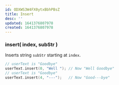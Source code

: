 ```yaml
---
id: ODXWS3W4FX0ytxBbhPBsZ
title: Insert
desc: ''
updated: 1641376807978
created: 1641376807978
---
```


### insert( index, subStr )

Inserts string `subStr` starting at `index`.

```cpp
// userText is "Goodbye"
userText.insert(0, "Well "); // Now "Well Goodbye" 
// userText is "Goodbye"
userText.insert(4, "---");   // Now "Good---bye"
```
